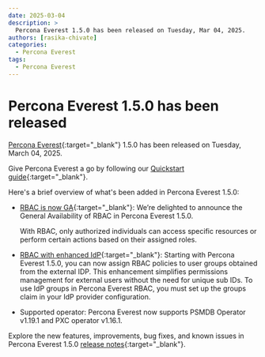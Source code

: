 ```yaml
---
date: 2025-03-04
description: >
  Percona Everest 1.5.0 has been released on Tuesday, Mar 04, 2025.
authors: [rasika-chivate]
categories:
  - Percona Everest
tags:
  - Percona Everest
---
```


# Percona Everest 1.5.0 has been released

<!-- more -->

[Percona Everest](https://docs.percona.com/everest/index.html){:target="_blank"} 1.5.0 has been released on Tuesday, March 04, 2025. 

Give Percona Everest a go by following our [Quickstart guide](https://docs.percona.com/everest/quick-install.html){:target="_blank"}.


Here's a brief overview of what's been added in Percona Everest 1.5.0:

- [RBAC is now GA](https://docs.percona.com/everest/Percona-Everest-1.5.0-%282025-03-04%29.html){:target="_blank"}: We’re delighted to announce the General Availability of RBAC in Percona Everest 1.5.0.

  With RBAC, only authorized individuals can access specific resources or perform certain actions based on their assigned roles.

- [RBAC with enhanced IdP](https://docs.percona.com/everest/Percona-Everest-1.5.0-%282025-03-04%29.html#__tabbed_1_2){:target="_blank"}: Starting with Percona Everest 1.5.0, you can now assign RBAC policies to user groups obtained from the external IDP. This enhancement simplifies permissions management for external users without the need for unique sub IDs. To use IdP groups in Percona Everest RBAC, you must set up the groups claim in your IdP provider configuration.


- Supported operator: Percona Everest now supports PSMDB Operator v1.19.1 and PXC operator v1.16.1.

Explore the new features, improvements, bug fixes, and known issues in Percona Everest 1.5.0 [release notes](https://docs.percona.com/everest/Percona-Everest-1.5.0-%282025-03-04%29.html){:target="_blank"}.


